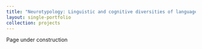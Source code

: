 ```yaml
---
title: "Neurotypology: Linguistic and cognitive diversities of language processing"
layout: single-portfolio
collection: projects
---
```


Page under construction

